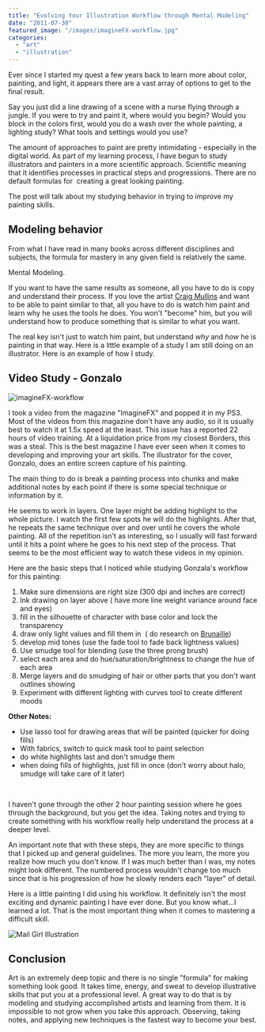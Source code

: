 ```yaml
---
title: "Evolving Your Illustration Workflow through Mental Modeling"
date: "2011-07-30"
featured_image: "/images/imagineFX-workflow.jpg"
categories: 
  - "art"
  - "illustration"
---
```


Ever since I started my quest a few years back to learn more about color, painting, and light, it appears there are a vast array of options to get to the final result.

Say you just did a line drawing of a scene with a nurse flying through a jungle. If you were to try and paint it, where would you begin? Would you block in the colors first, would you do a wash over the whole painting, a lighting study? What tools and settings would you use?

The amount of approaches to paint are pretty intimidating - especially in the digital world. As part of my learning process, I have begun to study illustrators and painters in a more scientific approach. Scientific meaning that it identifies processes in practical steps and progressions. There are no default formulas for  creating a great looking painting.

The post will talk about my studying behavior in trying to improve my painting skills.

## Modeling behavior

From what I have read in many books across different disciplines and subjects, the formula for mastery in any given field is relatively the same.

Mental Modeling.

If you want to have the same results as someone, all you have to do is copy and understand their process. If you love the artist [Craig Mullins](http://goodbrush.com/) and want to be able to paint similar to that, all you have to do is watch him paint and learn why he uses the tools he does. You won't "become" him, but you will understand how to produce something that is similar to what you want.

The real key isn't just to watch him paint, but understand _why_ and _how_ he is painting in that way. Here is a little example of a study I am still doing on an illustrator. Here is an example of how I study.

## Video Study - Gonzalo

![](/images/imagineFX-workflow.jpg "imagineFX-workflow")

I took a video from the magazine "ImagineFX" and popped it in my PS3. Most of the videos from this magazine don't have any audio, so it is usually best to watch it at 1.5x speed at the least. This issue has a reported 22 hours of video training. At a liquidation price from my closest Borders, this was a steal. This is the best magazine I have ever seen when it comes to developing and improving your art skills. The illustrator for the cover, Gonzalo, does an entire screen capture of his painting.

The main thing to do is break a painting process into chunks and make additional notes by each point if there is some special technique or information by it.

He seems to work in layers. One layer might be adding highlight to the whole picture. I watch the first few spots he will do the highlights. After that, he repeats the same technique over and over until he covers the whole painting. All of the repetition isn't as interesting, so I usually will fast forward until it hits a point where he goes to his next step of the process. That seems to be the most efficient way to watch these videos in my opinion.

Here are the basic steps that I noticed while studying Gonzala's workflow for this painting:

1. Make sure dimensions are right size (300 dpi and inches are correct)
2. Ink drawing on layer above ( have more line weight variance around face and eyes)
3. fill in the silhouette of character with base color and lock the transparency
4. draw only light values and fill them in  ( do research on [Brunaille](http://en.wikipedia.org/wiki/Brunaille))
5. develop mid tones (use the fade tool to fade back lightness values)
6. Use smudge tool for blending (use the three prong brush)
7. select each area and do hue/saturation/brightness to change the hue of each area
8. Merge layers and do smudging of hair or other parts that you don't want outlines showing
9. Experiment with different lighting with curves tool to create different moods

**Other Notes:**

- Use lasso tool for drawing areas that will be painted (quicker for doing fills)
- With fabrics, switch to quick mask tool to paint selection
- do white highlights last and don't smudge them
- when doing fills of highlights, just fill in once (don't worry about halo, smudge will take care of it later)

 

I haven't gone through the other 2 hour painting session where he goes through the background, but you get the idea. Taking notes and trying to create something with his workflow really help understand the process at a deeper level.

An important note that with these steps, they are more specific to things that I picked up and general guidelines. The more you learn, the more you realize how much you don't know. If I was much better than I was, my notes might look different. The numbered process wouldn't change too much since that is his progression of how he slowly renders each "layer" of detail.

Here is a little painting I did using his workflow. It definitely isn't the most exciting and dynamic painting I have ever done. But you know what...I learned a lot. That is the most important thing when it comes to mastering a difficult skill.

![Mail Girl Illustration](/images/mail-girl.jpg "mail-girl")

## Conclusion

Art is an extremely deep topic and there is no single "formula" for making something look good. It takes time, energy, and sweat to develop illustrative skills that put you at a professional level. A great way to do that is by modeling and studying accomplished artists and learning from them. It is impossible to not grow when you take this approach. Observing, taking notes, and applying new techniques is the fastest way to become your best.
